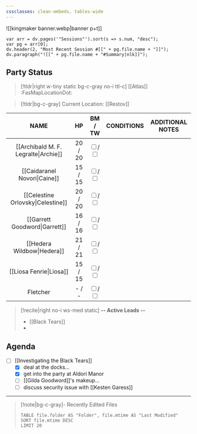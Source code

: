 ```yaml
---
cssclasses: clean-embeds, tables-wide
---
```

![[kingmaker banner.webp|banner p+t]]
```dataviewjs
var arr = dv.pages('"Sessions"').sort(s => s.num, "desc");
var pg = arr[0];
dv.header(2, "Most Recent Session #[[" + pg.file.name + "]]");
dv.paragraph("![[" + pg.file.name + "#Summary|nlk]]");
```

## Party Status
>[!tldr|right w-tiny static bg-c-gray no-i ttl-c] [[Atlas]] :FasMapLocationDot:

>[!tldr|bg-c-gray] Current Location: [[Restov]]

|                 NAME                 |   HP    |                                            BM / TW                                            | CONDITIONS | ADDITIONAL NOTES |
|:------------------------------------:|:-------:|:---------------------------------------------------------------------------------------------:|:----------:|:----------------:|
| [[Archibald M. F. Legralte\|Archie]] | 20 / 20 | <input type="checkbox" unchecked id="4f0b64">/  <input type="checkbox" unchecked id="26c3c1"> |            |                  |
|     [[Caidaranel Novori\|Caine]]     | 15 / 15 | <input type="checkbox" unchecked id="9b7daf">/  <input type="checkbox" unchecked id="c561bc"> |            |                  |
|  [[Celestine Orlovsky\|Celestine]]   | 20 / 20 | <input type="checkbox" unchecked id="eef7ee">/  <input type="checkbox" unchecked id="86b019"> |            |                  |
|    [[Garrett Goodword\|Garrett]]     | 16 / 16 | <input type="checkbox" unchecked id="39025b">/  <input type="checkbox" unchecked id="7b7d8f"> |            |                  |
|      [[Hedera Wildbow\|Hedera]]      | 21 / 21 | <input type="checkbox" unchecked id="182448">/  <input type="checkbox" unchecked id="977270"> |            |                  |
|       [[Liosa Fenrie\|Liosa]]        | 15 / 15 | <input type="checkbox" unchecked id="6d09af">/  <input type="checkbox" unchecked id="43e756"> |            |                  |
|               Fletcher               |  - / -  | <input type="checkbox" unchecked id="bc6877">/ <input type="checkbox" unchecked id="60d677">  |            |                  |

<p></p>

>[!recite|right no-i  ws-med static] **-- Active Leads --**
>- [[Black Tears]]
>-

## Agenda
- [ ] [[Investigating the Black Tears]]
	- [x] deal at the docks...
	- [x] get into the party at Aldori Manor
	- [ ] [[Gilda Goodword]]'s makeup...
	- [ ] discuss security issue with [[Kesten Garess]]
---
>[!note|bg-c-gray]- Recently Edited Files
><p></p>
>
>```dataview
>TABLE file.folder AS "Folder", file.mtime AS "Last Modified"
>SORT file.mtime DESC
>LIMIT 20
>```

